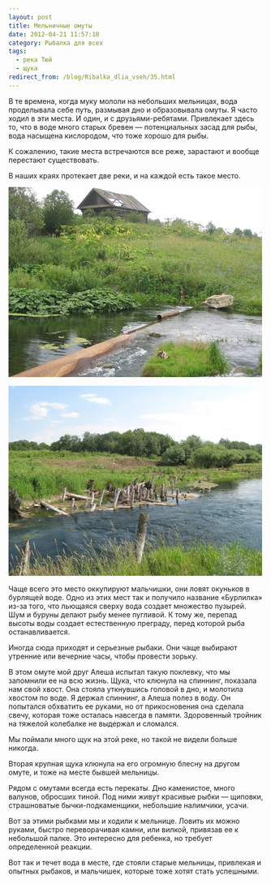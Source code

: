 ```yaml
---
layout: post
title: Мельничные омуты
date: 2012-04-21 11:57:10
category: Рыбалка для всех
tags:
  - река Тюй
  - щука
redirect_from: /blog/Ribalka_dlia_vseh/35.html
---
```

В те времена, когда муку мололи на небольших мельницах, вода проделывала
себе путь, размывая дно и образовывала омуты. Я часто ходил в эти места.
И один, и с друзьями-ребятами. Привлекает здесь то, что в воде много
старых бревен — потенциальных засад для рыбы, вода насыщена кислородом,
что тоже хорошо для рыбы.

К сожалению, такие места встречаются все реже, зарастают и вообще
перестают существовать.

В наших краях протекает две реки, и на каждой есть такое место.

![](/uploads/images/00/00/01/2012/04/21/55116f.jpg)

![](/uploads/images/00/00/01/2012/04/21/b65fa7.jpg)

Чаще всего это место оккупируют мальчишки, они ловят окуньков в бурлящей
воде. Одно из этих мест так и получило название «Бурлилка» из-за того,
что льющаяся сверху вода создает множество пузырей. Шум и буруны делают
рыбу менее пугливой. К тому же, перепад высоты воды создает естественную
преграду, перед которой рыба останавливается.

Иногда сюда приходят и серьезные рыбаки. Они чаще выбирают утренние или
вечерние часы, чтобы провести зорьку.

В этом омуте мой друг Алеша испытал такую поклевку, что мы запомнили ее
на всю жизнь. Щука, что клюнула на спиннинг, показала нам свой хвост.
Она стояла уткнувшись головой в дно, и молотила хвостом по воде. Я
держал спиннинг, а Алеша полез в воду. Он попытался обхватить ее руками,
но от прикосновения она сделала свечу, которая тоже осталась навсегда в
памяти. Здоровенный тройник на тяжелой колебалке не выдержал и сломался.

Мы поймали много щук на этой реке, но такой не видели больше никогда.

Вторая крупная щука клюнула на его огромную блесну на другом омуте, и
тоже на месте бывшей мельницы.

Рядом с омутами всегда есть перекаты. Дно каменистое, много валунов,
обросших тиной. Под ними живут красивые рыбки — щиповки, страшноватые
бычки-подкаменщики, небольшие налимчики, усачи.

Вот за этими рыбками мы и ходили к мельнице. Ловить их можно руками,
быстро переворачивая камни, или вилкой, привязав ее к небольшой палке.
Это интересно для ребенка, но требует определенной реакции.

Вот так и течет вода в месте, где стояли старые мельницы, привлекая и
опытных рыбаков, и мальчишек, которые тоже хотят стать успешными.
